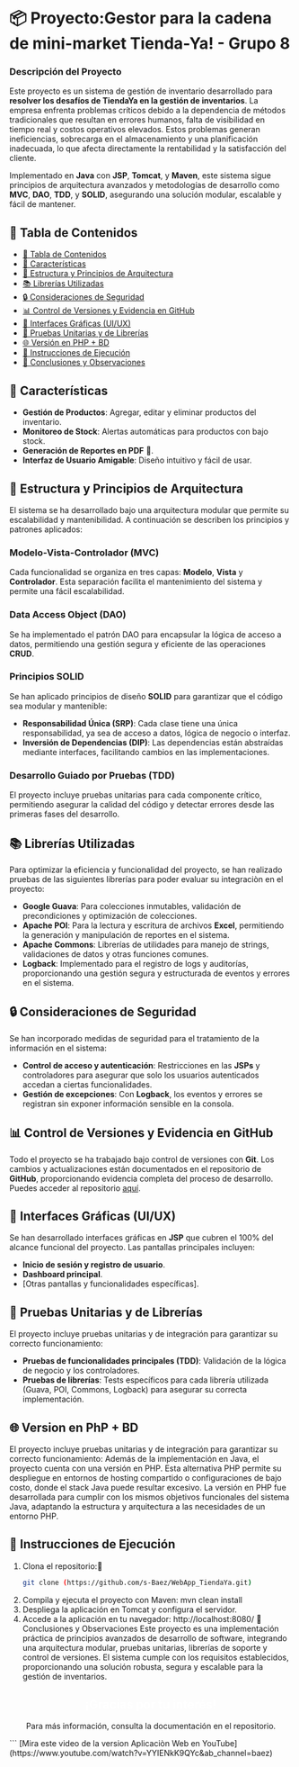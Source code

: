 # 📦 Proyecto:Gestor para la cadena de mini-market Tienda-Ya! - Grupo 8

### Descripción del Proyecto
Este proyecto es un sistema de gestión de inventario desarrollado para **resolver los desafíos de TiendaYa en la gestión de inventarios**. La empresa enfrenta problemas críticos debido a la dependencia de métodos tradicionales que resultan en errores humanos, falta de visibilidad en tiempo real y costos operativos elevados. Estos problemas generan ineficiencias, sobrecarga en el almacenamiento y una planificación inadecuada, lo que afecta directamente la rentabilidad y la satisfacción del cliente. 

Implementado en **Java** con **JSP**, **Tomcat**, y **Maven**, este sistema sigue principios de arquitectura avanzados y metodologías de desarrollo como **MVC**, **DAO**, **TDD**, y **SOLID**, asegurando una solución modular, escalable y fácil de mantener.


## 📑 Tabla de Contenidos
- [📑 Tabla de Contenidos](#-tabla-de-contenidos)
- [🎯 Características](#-características)
- [📐 Estructura y Principios de Arquitectura](#-estructura-y-principios-de-arquitectura)
- [📚 Librerías Utilizadas](#-librerías-utilizadas)
- [🔒 Consideraciones de Seguridad](#-consideraciones-de-seguridad)
- [📊 Control de Versiones y Evidencia en GitHub](#-control-de-versiones-y-evidencia-en-github)
- [🎨 Interfaces Gráficas (UI/UX)](#-interfaces-gráficas-uiux)
- [🧪 Pruebas Unitarias y de Librerías](#-pruebas-unitarias-y-de-librerías)
- [🌐 Versión en PHP + BD](#-versión-en-php--bd)
- [🚀 Instrucciones de Ejecución](#-instrucciones-de-ejecución)
- [📌 Conclusiones y Observaciones](#-conclusiones-y-observaciones)

## 🎯 Características

- **Gestión de Productos**: Agregar, editar y eliminar productos del inventario.
- **Monitoreo de Stock**: Alertas automáticas para productos con bajo stock.
- **Generación de Reportes en PDF** 📄.
- **Interfaz de Usuario Amigable**: Diseño intuitivo y fácil de usar.

## 📐 Estructura y Principios de Arquitectura

El sistema se ha desarrollado bajo una arquitectura modular que permite su escalabilidad y mantenibilidad. A continuación se describen los principios y patrones aplicados:

### Modelo-Vista-Controlador (MVC)
Cada funcionalidad se organiza en tres capas: **Modelo**, **Vista** y **Controlador**. Esta separación facilita el mantenimiento del sistema y permite una fácil escalabilidad.

### Data Access Object (DAO)
Se ha implementado el patrón DAO para encapsular la lógica de acceso a datos, permitiendo una gestión segura y eficiente de las operaciones **CRUD**.

### Principios SOLID
Se han aplicado principios de diseño **SOLID** para garantizar que el código sea modular y mantenible:
- **Responsabilidad Única (SRP)**: Cada clase tiene una única responsabilidad, ya sea de acceso a datos, lógica de negocio o interfaz.
- **Inversión de Dependencias (DIP)**: Las dependencias están abstraídas mediante interfaces, facilitando cambios en las implementaciones.

### Desarrollo Guiado por Pruebas (TDD)
El proyecto incluye pruebas unitarias para cada componente crítico, permitiendo asegurar la calidad del código y detectar errores desde las primeras fases del desarrollo.

## 📚 Librerías Utilizadas

Para optimizar la eficiencia y funcionalidad del proyecto, se han realizado pruebas de las siguientes librerías para poder evaluar su integraciòn en el proyecto:

- **Google Guava**: Para colecciones inmutables, validación de precondiciones y optimización de colecciones.
- **Apache POI**: Para la lectura y escritura de archivos **Excel**, permitiendo la generación y manipulación de reportes en el sistema.
- **Apache Commons**: Librerías de utilidades para manejo de strings, validaciones de datos y otras funciones comunes.
- **Logback**: Implementado para el registro de logs y auditorías, proporcionando una gestión segura y estructurada de eventos y errores en el sistema.

## 🔒 Consideraciones de Seguridad

Se han incorporado medidas de seguridad para el tratamiento de la información en el sistema:
- **Control de acceso y autenticación**: Restricciones en las **JSPs** y controladores para asegurar que solo los usuarios autenticados accedan a ciertas funcionalidades.
- **Gestión de excepciones**: Con **Logback**, los eventos y errores se registran sin exponer información sensible en la consola.

## 📊 Control de Versiones y Evidencia en GitHub

Todo el proyecto se ha trabajado bajo control de versiones con **Git**. Los cambios y actualizaciones están documentados en el repositorio de **GitHub**, proporcionando evidencia completa del proceso de desarrollo. Puedes acceder al repositorio [aquí]((https://github.com/s-Baez/WebApp_TiendaYa.git)).

## 🎨 Interfaces Gráficas (UI/UX)

Se han desarrollado interfaces gráficas en **JSP** que cubren el 100% del alcance funcional del proyecto. Las pantallas principales incluyen:

- **Inicio de sesión y registro de usuario**.
- **Dashboard principal**.
- [Otras pantallas y funcionalidades específicas].

## 🧪 Pruebas Unitarias y de Librerías

El proyecto incluye pruebas unitarias y de integración para garantizar su correcto funcionamiento:
- **Pruebas de funcionalidades principales (TDD)**: Validación de la lógica de negocio y los controladores.
- **Pruebas de librerías**: Tests específicos para cada librería utilizada (Guava, POI, Commons, Logback) para asegurar su correcta implementación.
  
## 🌐 Version en PhP + BD

El proyecto incluye pruebas unitarias y de integración para garantizar su correcto funcionamiento:
Además de la implementación en Java, el proyecto cuenta con una versión en PHP. Esta alternativa PHP permite su despliegue en entornos de hosting compartido o configuraciones de bajo costo, donde el stack Java puede resultar excesivo. La versión en PHP fue desarrollada para cumplir con los mismos objetivos funcionales del sistema Java, adaptando la estructura y arquitectura a las necesidades de un entorno PHP.

## 🚀 Instrucciones de Ejecución

1. Clona el repositorio:🤝
   ```bash
   git clone (https://github.com/s-Baez/WebApp_TiendaYa.git)
2. Compila y ejecuta el proyecto con Maven:
   mvn clean install
3. Despliega la aplicación en Tomcat y configura el servidor.
4. Accede a la aplicación en tu navegador:
http://localhost:8080/
📌 Conclusiones y Observaciones
Este proyecto es una implementación práctica de principios avanzados de desarrollo de software, integrando una arquitectura modular, pruebas unitarias, librerías de soporte y control de versiones. El sistema cumple con los requisitos establecidos, proporcionando una solución robusta, segura y escalable para la gestión de inventarios.

<div align="center"> <h2 style="color:white; ">¡Gracias por tu interés!</h2> <p>Para más información, consulta la documentación en el repositorio.</p> </div> ```
  [Mira este video de la version Aplicaciòn Web en YouTube](https://www.youtube.com/watch?v=YYIENkK9QYc&ab_channel=baez)
